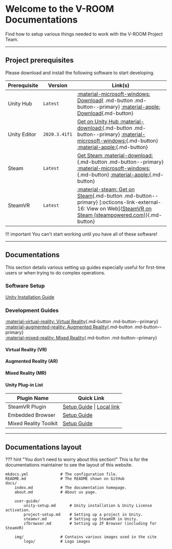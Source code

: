 # Welcome to the V-ROOM Documentations

Find how to setup various things needed to work with the V-ROOM Project Team.

---

## Project prerequisites


Please download and install the following software to start developing.

| Prerequisite | Version       | Link(s)                                                      |
| ------------ | ------------  | ------------------------------------------------------------ |
| Unity Hub    | `Latest`      | [:material-microsoft-windows: Download](https://public-cdn.cloud.unity3d.com/hub/prod/UnityHubSetup.exe){ .md-button .md-button--primary} [:material-apple: Download](https://public-cdn.cloud.unity3d.com/hub/prod/UnityHubSetup.dmg){.md-button} |
| Unity Editor | `2020.3.41f1` | [Get on Unity Hub :material-download:](unityhub://2020.3.41f1/7c19dc9acfda){.md-button .md-button--primary} [:material-microsoft-windows:](https://download.unity3d.com/download_unity/7c19dc9acfda/Windows64EditorInstaller/UnitySetup64-2020.3.41f1.exe){.md-button} [:material-apple:](https://unity3d.com/get-unity/download?thank-you=update&download_nid=65865&os=Mac){.md-button} |
| Steam        | `Latest`      | [Get Steam :material-download:](https://store.steampowered.com/about/){.md-button .md-button--primary} [:material-microsoft-windows:](https://cdn.cloudflare.steamstatic.com/client/installer/SteamSetup.exe){.md-button} [:material-apple:](https://cdn.cloudflare.steamstatic.com/client/installer/steam.dmg){.md-button} |
| SteamVR      | `Latest`      | [:material-steam: Get on Steam](steam://run/250820){.md-button .md-button--primary} [:octicons-link-external-16: View on Web]([SteamVR on Steam (steampowered.com)](https://store.steampowered.com/app/250820/SteamVR/)){.md-button} |



!!! important
    You can't start working until you have all of these software!

---

## Documentations

This section details various setting up guides especially useful for first-time users or when trying to do complex operations.

### Software Setup

[Unity Installation Guide](user-guide/unity-setup/index.html)

### Development Guides

[:material-virtual-reality: Virtual Reality](target-platform/virtual-reality.md){.md-button .md-button--primary}  
[:material-augmented-reality: Augmented Reality](target-platform/augmented-reality.md){.md-button .md-button--primary}  
[:material-mixed-reality: Mixed Reality](target-platform/mixed-reality.md){.md-button .md-button--primary}

#### Virtual Reality (VR)
#### Augmented Reality (AR)
#### Mixed Reality (MR)



#### Unity Plug-in List

| Plugin Name 			| Quick Link 	|
| ----------- 			| ----------	|
| SteamVR Plugin 		| [Setup Guide](user-guide/steamvr/index.html) \| [Local link](user-guide/steamvr) |
| Embedded Browser 		| [Setup Guide](user-guide/zfbrowser/index.html) 	|
| Mixed Reality Toolkit | [Setup Guide](user-guide/MRTK/index.html) 		|




---

## Documentations layout

??? hint "You don't need to worry about this section!"
    This is for the documentations maintainer to see the layout of this website.

```
mkdocs.yml				# The configuration file.
README.md				# The README shown on GitHub
docs/
    index.md			# The documentation homepage.
    about.md			# About us page.
    
	user-guide/
        unity-setup.md		# Unity installation & Unity License activation.
        project-setup.md	# Setting up a project in Unity.
        steamvr.md			# Setting up SteamVR in Unity.
		zfbrowser.md		# Setting up ZF Browser (including for SteamVR)

    img/				# Contains various images used in the site
        logo/			# Logo images
```

